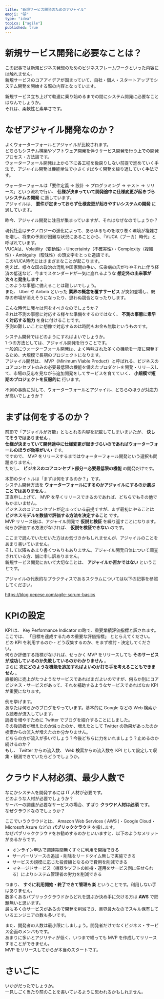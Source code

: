 ```yaml
---
title: "新規サービス開発のためのアジャイル"
emoji: "😸"
type: "idea"
topics: ["agile"]
published: true
---
```


# 新規サービス開発に必要なことは？

この記事では新規ビジネス発想のためのビジネスフレームワークといった内容には触れません。  
新規サービスのコアアイデアが固まっていて、自社・個人・スタートアップでシステム開発を開始する際の内容となっています。

新規サービス立ち上げて軌道に乗り始めるまでの間にシステム開発に必要なことはなんでしょうか。  
それは、柔軟性と素早さです。

# なぜアジャイル開発なのか？

よくウォーターフォールとアジャイルが比較されます。  
どちらもシステム構築やソフトウェア開発を伴うサービス開発を行う上での開発プロセス・方法論です。  
ウォーターフォール開発は上から下に各工程を後戻りしない前提で進めていく手法で、アジャイル開発は機能単位で小さくすばやく開発を繰り返していく手法です。

ウォーターフォールは「要件定義 -> 設計 -> プログラミング -> テスト -> リリース」という流れで行い、 **仕様が決まっていて開発途中に仕様変更が起きづらいシステムの開発** に適しています。  
アジャイルは、 **要件が定まっておらず仕様変更が起きやすいシステムの開発** に適しています。

昨今、アジャイル開発に注目が集まっていますが、それはなぜなのでしょうか？

現代社会はテクノロジーの進化によって、あらゆるものを取り巻く環境が複雑さを増し、将来の予測が困難な状況にあることから、「VUCA（ブーカ）時代」と呼ばれています。  
VUCAは、Volatility（変動性）・Uncertainty（不確実性）・Complexity（複雑性）・Ambiguity（曖昧性）の頭文字をとった造語です。  
このVUCA時代にはさまざまなことが起こります。  
例えば、様々な国の政治の混乱や国家間の争い、伝染病の広がりやそれに伴う経済の低迷など、今までスタンダードが一気に崩れるような **想定外の出来事が次々と発生します** 。  
このような事態に備えることは難しいでしょう。  
また、 Uber や Airbnb といった **業界の概念を覆すサービス** が突如登場し、既存の市場が消えそうになったり、思わぬ競合となったりします。

こんな時代に我々は何をすべきなのでしょうか？  
それは不測の事態に対応する様々な準備をするのではなく、 **不測の事態に素早く対応する能力** を身に付けることです。  
予測の難しいことに想像で対応するのは時間もお金も無駄というものです。

システム開発ではどのようにすればよいでしょうか。  
1 つの方法としては、アジャイル開発を行うことです。  
一般的にウォーターフォール開発は、よく吟味された多くの機能を一度に開発するため、大規模で長期のプロジェクトになります。  
アジャイル開発は、 MVP（Minimum Viable Product）と呼ばれる、ビジネスのコアコンセプトのみの必要最低限の機能を備えたプロダクトを開発・リリースして、市場の反応を見ながら追加開発をしてサービスを育てていく、 **小規模で短期のプロジェクトを反服的に** 行います。  

不測の事態に対して、ウォーターフォールとアジャイル、どちらのほうが対応力が高いでしょうか？

# まずは何をするのか？

前節で「アジャイルが万能」ともとれる内容を記載してしまいまいたが、 **決してそうではありません** 。  
**仕様が決まっていて開発途中に仕様変更が起きづらいのであればウォーターフォールのほうが効率がいい** です。  
ですので、 MVP をリリースするまではウォーターフォール開発という選択も問題ありません。  
ただし、 **ビジネスのコアコンセプト部分＝必要最低限の機能** の開発だけです。  

本節のタイトルは「まずは何をするのか？」です。  
システム開発方法を **ウォーターフォールにするのかアジャイルにするのか選ぶことではありません** 。  
正直申し上げて、 MVP を早くリリースできるのであれば、どちらでもその他でもかまいません。  
ビジネスのコアコンセプトが定まっている前提ですが、まず最初にやることは **ビジネスモデルを数値で評価する方法を決定すること** です。  
MVP リリース後は、アジャイル開発で **仮説と検証** を繰り返すことになります。  
何らか評価する方法がなければ、 **仮説を検証できない** のです。

ここまで読んでいただいた方はお気づきかもしれませんが、アジャイルのことをあまり書いていません。  
そして以降もあまり書くつもりもありません。アジャイル開発自体について調査されている方、誠に申し訳ありません。  
新規サービス開発において大切なことは、 **アジャイルか否かではない** ということです。

アジャイルの代表的なプラクティスであるスクラムについては以下の記事を参照してください。

https://blog.pepese.com/agile-scrum-basics

# KPIの設定

KPI は、 Key Performance Indicator の略で、重要業績評価指標と訳されます。  
ここでは、 「目標を達成するための重要な評価指標」 ととらえてください。  
どの KPI を利用するのか・どう収集するのか、をまず検討・決定してください。  
何らか評価する指標がなければ、せっかく MVP をリリースしても **そのサービスが成功しているのか失敗しているのかわかりません** 。  
さらに **次にどのような機能を追加すればよいのか打ち手を考えることもできません** 。  
直接的に売上がたつようなサービスであればまだよいのですが、何らか別にコアビジネス・サービスがあって、それを補助するようなサービスであればなお KPI が重要になります。  

例を挙げます。  
あなたは何らかのブログをやっています。基本的に Google などの Web 検索から読者が流入しています。  
読者を増やすために Twitter でブログを紹介することにしました。  
その後読者が増えたのか減ったのか、増えたとして Twitter の効果があったのか検索からの流入が増えたのか分かりません。  
どちらの方が流入が多いでしょう？今後どちらに力をいれましょう？止めるのか続けるのか？  
もし、 Twitter からの流入数、 Web 検索からの流入数を KPI として設定して収集・観測できていたらどうでしょうか。

# クラウド人材必須、最少人数で

なにかシステムを開発するには IT 人材が必要です。  
どのような人材が必要でしょうか？  
サーバーの調達が必要なサービスの場合、ずばり **クラウド人材は必須** です。  
なぜクラウドなのでしょうか？

ここでいうクラウドとは、 Amazon Web Services ( AWS )・Google Cloud・Microsoft Azure などの **パブリッククラウド** を指します。  
なぜパブリッククラウドをお勧めするのかといいますと、以下のようなメリットがあるからです。

- オンライン申込で調達期間無くすぐに利用を開始できる
- サーバーリソースの追加・削除をリードタイム無しで実施できる
- サービスの規模に応じた投資額となるので費用を削減できる
- マネージドサービス（機器やソフトの維持・運用をサービス側に任せられる）によりシステム管理者の労力を削減できる

つまり、 **すぐに利用開始・終了できて管理も楽** ということです。利用しない手はありません。  
数多くあるパブリッククラウドからどれを選ぶか決め手に欠ける方は **AWS** で問題無いと思います。  
最も多くのサービスがあるので開発を削減でき、業界最大なのでスキル保有しているエンジニアの数も多いです。

また、開発者の人数は最小限にしましょう。開発者だけでなくビジネス・サービス企画のメンバもです。  
あまりに多いとアジリティが低く、いつまで経っても MVP を作成してリリースすることができません。  
MVP をリリースしてからが本当のスタートです。

# さいごに

いかがだったでしょうか。  
一見しごく当たり前のことを書いているように思われるかもしれません。